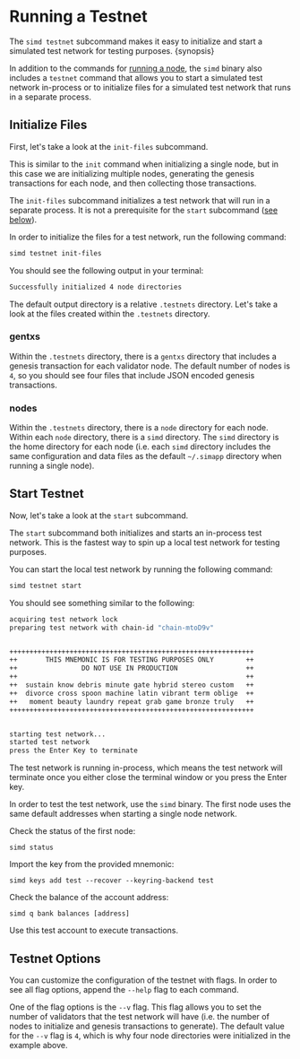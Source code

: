<!--
order: 7
-->

# Running a Testnet

The `simd testnet` subcommand makes it easy to initialize and start a simulated test network for testing purposes. {synopsis}

In addition to the commands for [running a node](/run-node/run-node.html), the `simd` binary also includes a `testnet` command that allows you to start a simulated test network in-process or to initialize files for a simulated test network that runs in a separate process. 

## Initialize Files

First, let's take a look at the `init-files` subcommand.

This is similar to the `init` command when initializing a single node, but in this case we are initializing multiple nodes, generating the genesis transactions for each node, and then collecting those transactions.

The `init-files` subcommand initializes a test network that will run in a separate process. It is not a prerequisite for the `start` subcommand ([see below](#start-testnet)).

In order to initialize the files for a test network, run the following command:

```bash
simd testnet init-files
```

You should see the following output in your terminal:

```bash
Successfully initialized 4 node directories
```

The default output directory is a relative `.testnets` directory. Let's take a look at the files created within the `.testnets` directory.

### gentxs

Within the `.testnets` directory, there is a `gentxs` directory that includes a genesis transaction for each validator node. The default number of nodes is `4`, so you should see four files that include JSON encoded genesis transactions.

### nodes

Within the `.testnets` directory, there is a `node` directory for each node. Within each `node` directory, there is a `simd` directory. The `simd` directory is the home directory for each node (i.e. each `simd` directory includes the same configuration and data files as the default `~/.simapp` directory when running a single node).

## Start Testnet

Now, let's take a look at the `start` subcommand.

The `start` subcommand both initializes and starts an in-process test network. This is the fastest way to spin up a local test network for testing purposes.

You can start the local test network by running the following command:

```bash
simd testnet start
```

You should see something similar to the following:

```bash
acquiring test network lock
preparing test network with chain-id "chain-mtoD9v"


+++++++++++++++++++++++++++++++++++++++++++++++++++++++++++++
++       THIS MNEMONIC IS FOR TESTING PURPOSES ONLY        ++
++                DO NOT USE IN PRODUCTION                 ++
++                                                         ++
++  sustain know debris minute gate hybrid stereo custom   ++
++  divorce cross spoon machine latin vibrant term oblige  ++
++   moment beauty laundry repeat grab game bronze truly   ++
+++++++++++++++++++++++++++++++++++++++++++++++++++++++++++++


starting test network...
started test network
press the Enter Key to terminate
```

The test network is running in-process, which means the test network will terminate once you either close the terminal window or you press the Enter key.

In order to test the test network, use the `simd` binary. The first node uses the same default addresses when starting a single node network.

Check the status of the first node:

```
simd status
```

Import the key from the provided mnemonic:

```
simd keys add test --recover --keyring-backend test
```

Check the balance of the account address:

```
simd q bank balances [address]
```

Use this test account to execute transactions.

## Testnet Options

You can customize the configuration of the testnet with flags. In order to see all flag options, append the `--help` flag to each command.

One of the flag options is the `--v` flag. This flag allows you to set the number of validators that the test network will have (i.e. the number of nodes to initialize and genesis transactions to generate). The default value for the `--v` flag is `4`, which is why four node directories were initialized in the example above.
